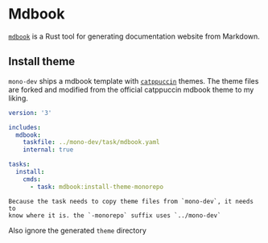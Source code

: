 # Mdbook

[`mdbook`](https://github.com/rust-lang/mdBook) is a Rust tool for generating documentation website from Markdown.

## Install theme
`mono-dev` ships a mdbook template with [`catppuccin`](https://github.com/catppuccin/catppuccin) themes.
The theme files are forked and modified from the official catppuccin mdbook theme to my liking.

```yaml
version: '3'

includes:
  mdbook:
    taskfile: ../mono-dev/task/mdbook.yaml
    internal: true

tasks:
  install:
    cmds:
      - task: mdbook:install-theme-monorepo
```
```admonish warning
Because the task needs to copy theme files from `mono-dev`, it needs to
know where it is. the `-monorepo` suffix uses `../mono-dev`
```

Also ignore the generated `theme` directory
